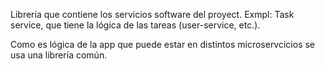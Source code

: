 Librería que contiene los servicios software del proyect.
Exmpl: Task service, que tiene la lógica de las tareas (user-service, etc.).

Como es lógica de la app que puede estar en distintos microservcicios se usa una librería común.